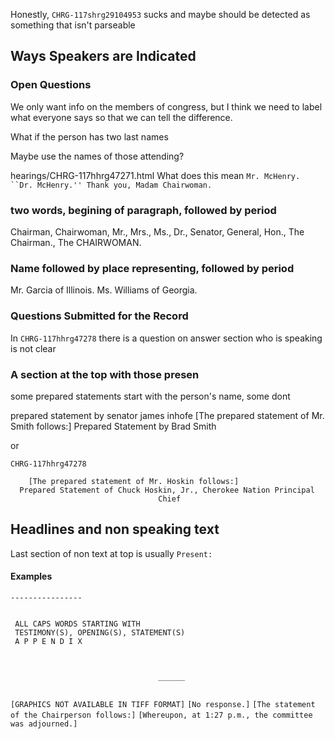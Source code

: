 Honestly, `CHRG-117shrg29104953` sucks and maybe
should be detected as something that isn't parseable

## Ways Speakers are Indicated


### Open Questions
We only want info on the members of congress, but I think we need
to label what everyone says so that we can tell the difference.

What if the person has two last names

Maybe use the names of those attending?

hearings/CHRG-117hhrg47271.html
What does this mean `Mr. McHenry. ``Dr. McHenry.'' Thank you, Madam Chairwoman.`


### two words, begining of paragraph, followed by period

Chairman, Chairwoman, Mr., Mrs., Ms., Dr., Senator, General,
Hon.,
The Chairman., The CHAIRWOMAN.
 
### Name followed by place representing, followed by period
Mr. Garcia of Illinois.
Ms. Williams of Georgia.

### Questions Submitted for the Record
In `CHRG-117hhrg47278` there is a question on answer section
who is speaking is not clear

### A section at the top with those presen
some prepared statements start with the person's name, some dont

prepared statement by senator james inhofe
[The prepared statement of Mr. Smith follows:]
Prepared Statement by Brad Smith

or

`CHRG-117hhrg47278`
```
    [The prepared statement of Mr. Hoskin follows:]
  Prepared Statement of Chuck Hoskin, Jr., Cherokee Nation Principal 
                                 Chief
```

## Headlines and non speaking text

Last section of non text at top is usually `Present:`

#### Examples
`----------------`
```

 ALL CAPS WORDS STARTING WITH
 TESTIMONY(S), OPENING(S), STATEMENT(S)
 A P P E N D I X


```

```

                                 ______
                                 
```
`[GRAPHICS NOT AVAILABLE IN TIFF FORMAT]`
`[No response.]`
`[The statement of the Chairperson follows:]`
`[Whereupon, at 1:27 p.m., the committee was adjourned.]`